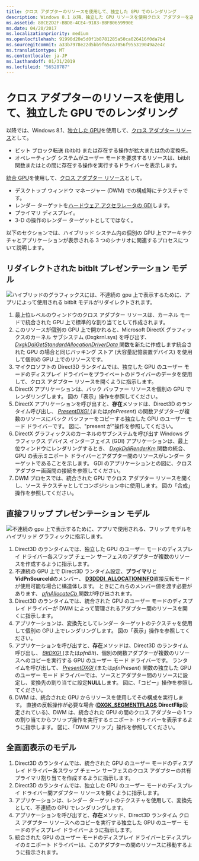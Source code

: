 ```yaml
---
title: クロス アダプターのリソースを使用して、独立した GPU でのレンダリング
description: Windows 8.1 以降、独立した GPU リソースを使用クロス アダプターを送信先としてビット ブロック転送 (bitblt) または現在の操作が拡大または色変換せずします。オペレーティング システムがユーザー モードを要求するリソースは、bitblt 関数に存在する操作を実行するドライバーを表示し、from.integrated GPU は、デスクトップ ウィンドウ マネージャー (DWM) での構成時にテクスチャとしてアダプター間のリソースを使用します。GDI ハードウェア アクセラレータのレンダー ターゲット。プライマリ ディスプレイ。3-D の操作のレンダー ターゲットとしてではなく。
ms.assetid: 88CE2D2F-BBD8-4CE4-9183-BBFB0659990E
ms.date: 04/20/2017
ms.localizationpriority: medium
ms.openlocfilehash: 91990d20e5d0f1b8781285a50ca026416f0da7b4
ms.sourcegitcommit: a33b7978e22d5bb9f65ca7056f955319049a2e4c
ms.translationtype: MT
ms.contentlocale: ja-JP
ms.lasthandoff: 01/31/2019
ms.locfileid: "56528787"
---
```

# <a name="span-iddisplayrenderingonadiscretegpuusingcross-adapterresourcesspanrendering-on-a-discrete-gpu-using-cross-adapter-resources"></a><span id="display.rendering_on_a_discrete_gpu_using_cross-adapter_resources"></span>クロス アダプターのリソースを使用して、独立した GPU でのレンダリング


以降では、Windows 8.1、[独立した GPU](using-cross-adapter-resources-in-a-hybrid-system.md)を使用して、[クロス アダプター リソース](using-cross-adapter-resources-in-a-hybrid-system.md)として。

-   ビット ブロック転送 (bitblt) または存在する操作が拡大または色の変換先。
-   オペレーティング システムがユーザー モードを要求するリソースは、bitblt 関数またはとの間に存在する操作を実行するドライバーを表示します。

[統合 GPU](using-cross-adapter-resources-in-a-hybrid-system.md)を使用して、[クロス アダプター リソース](using-cross-adapter-resources-in-a-hybrid-system.md)として。

-   デスクトップ ウィンドウ マネージャー (DWM) での構成時にテクスチャです。
-   レンダー ターゲットを[ハードウェア アクセラレータの GDI](gdi-hardware-acceleration.md)します。
-   プライマリ ディスプレイ。
-   3-D の操作のレンダー ターゲットとしてではなく。

以下のセクションでは、ハイブリッド システム内の個別の GPU 上でアーキテクチャとアプリケーションが表示される 3 つのシナリオに関連するプロセスについて説明します。

## <a name="span-idredirectedbitbltmodelspanspan-idredirectedbitbltmodelspanredirected-bitblt-presentation-model"></a><span id="redirected_bitblt_model"></span><span id="REDIRECTED_BITBLT_MODEL"></span>リダイレクトされた bitblt プレゼンテーション モデル


![ハイブリッドのグラフィックスには、不連続の gpu 上で表示するために、アプリによって使用される bitblt モデルがリダイレクトされます。](images/hybrid-graphics-arch-blit.png)

1.  最上位レベルのウィンドウのクロス アダプター リソースは、カーネル モードで統合された GPU 上で標準的な割り当てとして作成されます。
2.  このリソースが個別の GPU 上で開かれると、Microsoft DirectX グラフィックスのカーネル サブシステム (Dxgkrnl.sys) を呼び出す、 [ *DxgkDdiGetStandardAllocationDriverData* ](https://msdn.microsoft.com/library/windows/hardware/ff559673)関数を新たに作成します統合された GPU の場合と同じバッキング ストア (大容量記憶装置デバイス) を使用して個別の GPU 上でのリソースです。
3.  マイクロソフトの Direct3D ランタイムでは、独立した GPU のユーザー モードのディスプレイ ドライバーをプライベートのドライバーのデータを使用して、クロス アダプター リソースを開くように指示します。
4.  DirectX アプリケーションは、バック バッファー リソースを個別の GPU でレンダリングします。 図の「表示」操作を参照してください。
5.  DirectX アプリケーションを呼び出すと、**存在**メソッドは、Direct3D のランタイム呼び出し、 [ *PresentDXGI* ](https://msdn.microsoft.com/library/windows/hardware/ff569179) (または*pfnPresent*) の関数アダプターが複数のリソースにバック バッファーをコピーする独立した GPU のユーザー モード ドライバーです。 図に、"present が"操作を参照してください。
6.  DirectX グラフィックスのカーネルのサブシステムを呼び出す Windows グラフィックス デバイス インターフェイス (GDI) アプリケーションは、最上位ウィンドウにレンダリングするとき、 [ *DxgkDdiRenderKm* ](https://msdn.microsoft.com/library/windows/hardware/ff559800)関数の統合、GPU の表示ミニポート ドライバーとアダプター間のリソースがレンダー ターゲットであることを示します。 GDI のアプリケーションとの図に、クロス アダプター画面間の接続を参照してください。
7.  DWM プロセスでは、統合された GPU でクロス アダプター リソースを開くし、ソース テクスチャとしてコンポジション中に使用します。 図の「合成」操作を参照してください。

## <a name="span-iddirectflipmodelspanspan-iddirectflipmodelspandirect-flip-presentation-model"></a><span id="direct_flip_model"></span><span id="DIRECT_FLIP_MODEL"></span>直接フリップ プレゼンテーション モデル


![不連続の gpu 上で表示するために、アプリで使用される、フリップ モデルをハイブリッド グラフィックに指示します。](images/hybrid-graphics-arch-flip.png)

1.  Direct3D のランタイムでは、独立した GPU のユーザー モードのディスプレイ ドライバー各スワップ チェーン サーフェスのアダプターが複数のリソースを作成するように指示します。
2.  不連続の GPU 上で Direct3D ランタイム設定、**プライマリ**と**VidPnSourceId**のメンバー、 [ **D3DDDI\_ALLOCATIONINFO**](https://msdn.microsoft.com/library/windows/hardware/ff544364)直接反転モードが使用可能な場合に構造体します。 ときにこれらのメンバー値を渡す必要があります、 [ *pfnAllocateCb* ](https://msdn.microsoft.com/library/windows/hardware/ff568893)関数が呼び出されます。
3.  Direct3D のランタイムでは、統合された GPU のユーザー モードのディスプレイ ドライバーが DWM によって管理されるアダプター間のリソースを開くに指示します。
4.  アプリケーションは、変換先としてレンダー ターゲットのテクスチャを使用して個別の GPU 上でレンダリングします。 図の「表示」操作を参照してください。
5.  アプリケーションを呼び出すと、**存在**メソッドは、Direct3D のランタイム呼び出し、 [ *BltDXGI* ](https://msdn.microsoft.com/library/windows/hardware/ff538252) (または*pfnBlt*)、個別の関数アダプターが複数のリソースへのコピーを実行する GPU のユーザー モード ドライバーです。 ランタイムを呼び出して、 [ *PresentDXGI* ](https://msdn.microsoft.com/library/windows/hardware/ff569179) (または*pfnPresent*) 関数の独立した GPU のユーザー モード ドライバーでは、ソースとアダプター間のリソースに設定し、変換先の割り当てに設定**NULL**します。 図に、「コピー」操作を参照してください。
6.  DWM は、統合された GPU からリソースを使用してその構成を実行します。 直接の反転操作が必要な場合 ([**DXGK\_SEGMENTFLAGS**](https://msdn.microsoft.com/library/windows/hardware/ff562039).**DirectFlip**設定されている)、DWM は、統合された GPU の間のクロス アダプターの 1 つの割り当てからフリップ操作を実行するミニポート ドライバーを表示するように指示します。 図に、「DWM フリップ」操作を参照してください。

## <a name="span-idfullscreenmodelspanspan-idfullscreenmodelspanfull-screen-model"></a><span id="fullscreen_model"></span><span id="FULLSCREEN_MODEL"></span>全画面表示のモデル


1.  Direct3D のランタイムでは、統合された GPU のユーザー モードのディスプレイ ドライバー各スワップ チェーン サーフェスのクロス アダプターの共有プライマリ割り当てを作成するように指示します。
2.  Direct3D のランタイムでは、独立した GPU のユーザー モードのディスプレイ ドライバー間アダプター リソースを開くように指示します。
3.  アプリケーションは、レンダー ターゲットのテクスチャを使用して、変換先として、不連続の GPU でレンダリングします。
4.  アプリケーションを呼び出すと、**存在**メソッド、Direct3D ランタイム クロス アダプター リソースへのコピーを実行する独立した GPU のユーザー モードのディスプレイ ドライバーように指示します。
5.  統合された GPU のユーザー モードのディスプレイ ドライバーとディスプレイのミニポート ドライバーは、このアダプターの間のリソースに移動するように指示されます。

 

 





